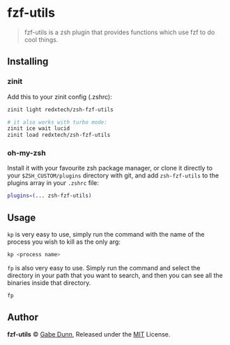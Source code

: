 # fzf-utils
> fzf-utils is a zsh plugin that provides functions which use fzf to do cool things.

## Installing

### zinit
Add this to your zinit config (.zshrc):
```zsh
zinit light redxtech/zsh-fzf-utils

# it also works with turbo mode:
zinit ice wait lucid
zinit load redxtech/zsh-fzf-utils
```

### oh-my-zsh
Install it with your favourite zsh package manager, or clone it directly to your
`$ZSH_CUSTOM/plugins` directory with git, and add `zsh-fzf-utils` to the plugins
array in your `.zshrc` file:

```zsh
plugins=(... zsh-fzf-utils)
```

## Usage
`kp` is very easy to use, simply run the command with the name of the
process you wish to kill as the only arg:

```zsh
kp <process name>
```
`fp` is also very easy to use. Simply run the command and select the directory
in your path that you want to search, and then you can see all the binaries
inside that directory.
```zsh
fp
```

## Author
**fzf-utils** © [Gabe Dunn](https://github.com/redxtech), Released under the [MIT](./license.md) License.

